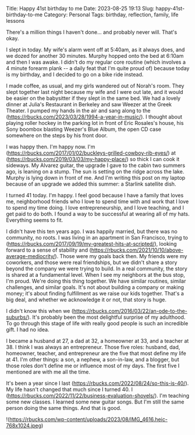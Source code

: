 Title: Happy 41st birthday to me
Date: 2023-08-25 19:13
Slug: happy-41st-birthday-to-me
Category: Personal
Tags: birthday, reflection, family, life lessons

There's a million things I haven't done... and probably never will. That's okay. 

I slept in today. My wife's alarm went off at 5:40am, as it always does, and we dozed for another 30 minutes. Murphy hopped onto the bed at 6:10am and then I was awake. I didn't do my regular core routine (which involves a 4 minute forearm plank -- a daily feat that I'm quite proud of) because today is my birthday, and I decided to go on a bike ride instead. 

I made coffee, as usual, and my girls wandered out of Norah's room. They slept together last night because my wife and I were out late, and it would be easier on the babysitter if they slept in the same bed. We had a lovely dinner at Julia's Restaurant in Berkeley and saw Weezer at the Greek Theater. I pumped my hands in the air and sang along to the (https://rbucks.com/2023/03/28/1994-a-year-in-music/). I thought about playing roller hockey in the parking lot in front of Eric Rosales's house, his Sony boombox blasting Weezer's Blue Album, the open CD case somewhere on the steps by his front door. 

I was happy then. I'm happy now. I'm (https://rbucks.com/2017/01/02/buckleys-grilled-cowboy-rib-eyes/) at (https://rbucks.com/2019/03/03/my-happy-place/) so thick I can cook it sideways. My Alvarez guitar, the upgrade I gave to the cabin two summers ago, is leaning on a stump. The sun is setting on the ridge across the lake. Murphy is lying down in front of me. And I'm writing this post on my laptop because of an upgrade we added this summer: a Starlink satellite dish. 

I turned 41 today. I'm happy. I feel good because I have a family that loves me, neighborhood friends who I love to spend time with and work that I love to spend my time doing. I love entrepreneurship, and I love teaching, and I get paid to do both. I found a way to be successful at wearing all of my hats. Everything seems to fit. 

I didn't have this ten years ago. I was happily married, but there was no community, no roots. I was living in an apartment in San Francisco, trying to (https://rbucks.com/2017/09/19/my-greatest-hits-at-scripted/), looking forward to a sense of stability and (https://rbucks.com/2021/10/10/above-average-mediocrity/). Those were my goals back then. My friends were my coworkers, and those were real friendships, but we didn't share a story beyond the company we were trying to build. In a real community, the story is shared at a fundamental level. When I see my neighbors at the bus stop, I'm proud. We're doing this thing together. We have similar routines, similar challenges, and similar goals. It's not about building a company or making money; it's about finding fulfillment as we raise our kids together. That's a big deal, and whether we acknowledge it or not, that story is huge. 

I didn't know this when we (https://rbucks.com/2016/03/22/an-ode-to-the-suburbs/). It's probably been the most delightful surprise of my adulthood. To go through this stage of life with really good people is such an incredible gift. I had no idea.  

I became a husband at 27, a dad at 32, a homeowner at 33, and a teacher at 38. I think I was always an entrepreneur. Those five roles: husband, dad, homeowner, teacher, and entrepreneur are the five that most define my life at 41. I'm other things: a son, a nephew, a son-in-law, and a blogger, but those roles don't define me or influence most of my days. The first five I mentioned are with me all the time. 

It's been a year since I last (https://rbucks.com/2022/08/24/so-this-is-40/). My life hasn't changed that much since I turned 40. I (https://rbucks.com/2022/11/22/business-evaluation-shovels/). I'm teaching some new classes. I learned some new guitar songs. But I'm still the same person doing the same things. And that is good. 

!(https://rbucks.com/wp-content/uploads/2023/08/IMG_4616.heic-768x1024.jpeg)